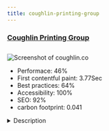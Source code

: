 ```yaml
---
title: coughlin-printing-group
---
```


<div style="height: 3rem">
  <a href="https://coughlin.co"><h3>Coughlin Printing Group</h3></a>
</div>
<img loading="lazy" src="/images/thumbs/coughlin.co.jpg" alt="Screenshot of coughlin.co" />
<ul>
  <li>Performace: 46%</li>
  <li>
    First contentful paint:
    3.77Sec
  </li>
  <li>Best practices: 64%</li>
  <li>Accessibility: 100%</li>
  <li>SEO: 92%</li>
  <li>carbon footprint: 0.041</li>
</ul>
<details>
  <summary>Description</summary>
  <p>Coughlin Printing Group was established in 1887 as a newspaper printing firm. Since then it has grown into a full service commercial printing company that offers not just print, but marketing, advertising, mailing finishing services. To keep up with the change in culture, digital services have been added to match their printed partners: email campaigns, websites and more.With thousands of products and constant diversification, Coughlin needed a sites that was simple to navigate and that could give site visitors a taste of what they can offer. 

The site also needed to be a tool for their sales and order processing, so the following resources were added to the site:

- Upload Artwork forms where clients can submit jobs
- Online bill payment directly through the site
- Dozens of forms to collect data from current and potential clients
- Online employment application

This site also was adjusted to be Accessible meeting WCAG 2.1 level AA criteria.</p>
</details>

